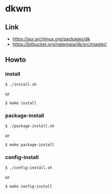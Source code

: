 

# dkwm


## Link

* https://aur.archlinux.org/packages/dk
* https://bitbucket.org/natemaia/dk/src/master/


## Howto


### install

``` sh
$ ./install.sh
```

or

``` sh
$ make install
```


### package-install

``` sh
$ ./package-install.sh
```

or

``` sh
$ make package-install
```


### config-install

``` sh
$ ./config-install.sh
```

or

``` sh
$ make config-install
```



